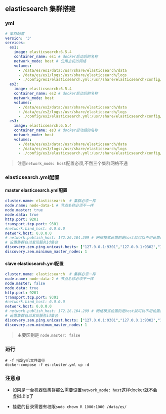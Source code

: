  ## elasticsearch 集群搭建

### yml
```yml
# 集群配置
version: '3'
services:
  es1:
    image: elasticsearch:6.5.4
    container_name: es1 # docker启动后的名称
    network_mode: host # 公用主机的网络
    volumes:
      - /data/es/es1/data:/usr/share/elasticsearch/data
      - /data/es/es1/logs:/usr/share/elasticsearch/logs
      - ./config/es1/elasticsearch.yml:/usr/share/elasticsearch/config/elasticsearch.yml
  es2:
    image: elasticsearch:6.5.4
    container_name: es2 # docker启动后的名称
    network_mode: host
    volumes:
      - /data/es/es2/data:/usr/share/elasticsearch/data
      - /data/es/es2/logs:/usr/share/elasticsearch/logs
      - ./config/es2/elasticsearch.yml:/usr/share/elasticsearch/config/elasticsearch.yml
  es3:
    image: elasticsearch:6.5.4
    container_name: es3 # docker启动后的名称
    network_mode: host
    volumes:
      - /data/es/es3/data:/usr/share/elasticsearch/data
      - /data/es/es3/logs:/usr/share/elasticsearch/logs
      - ./config/es3/elasticsearch.yml:/usr/share/elasticsearch/config/elasticsearch.yml
```
> 注意`network_mode: host`配置必须,不然三个集群网络不通

### elasticsearch.yml配置

#### master elasticsearch.yml配置

```yml
cluster.name: elasticsearch  # 集群必须一样
node.name: node-data-1 # 节点名称必须不一样
node.master: true
node.data: true
http.port: 9201
transport.tcp.port: 9301
#network.bind_host: 0.0.0.0
network.host: 0.0.0.0
# network.publish_host: 172.26.104.209 # 网络模式设置的是host就可以不用设置这个ip了
# 设置集群自动发现服务id集合
discovery.zen.ping.unicast.hosts: ["127.0.0.1:9301","127.0.0.1:9302","127.0.0.1:9303"]
discovery.zen.minimum_master_nodes: 1
```

#### slave elasticsearch.yml配置

```yml
cluster.name: elasticsearch  # 集群必须一样
node.name: node-data-2 # 节点名称必须不一样
node.master: false
node.data: true
http.port: 9201
transport.tcp.port: 9301
#network.bind_host: 0.0.0.0
network.host: 0.0.0.0
# network.publish_host: 172.26.104.209 # 网络模式设置的是host就可以不用设置这个ip了
# 设置集群自动发现服务id集合
discovery.zen.ping.unicast.hosts: ["127.0.0.1:9301","127.0.0.1:9302","127.0.0.1:9303"]
discovery.zen.minimum_master_nodes: 1
```
> 主要区别是 `node.master: false`

### 运行
```shell
# -f 指定yml文件运行
docker-compose -f es-cluster.yml up -d
```

### 注意点
 
 * 如果是一台机器做集群那么需要设置`network_mode: host`这样docker就不会虚拟出ip了

 * 挂载的目录需要有权限`sudo chown R 1000:1000 /data/es/`
